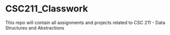 # CSC211_Classwork
This repo will contain all assignments and projects related to CSC 211 - Data Structures and Abstractions
